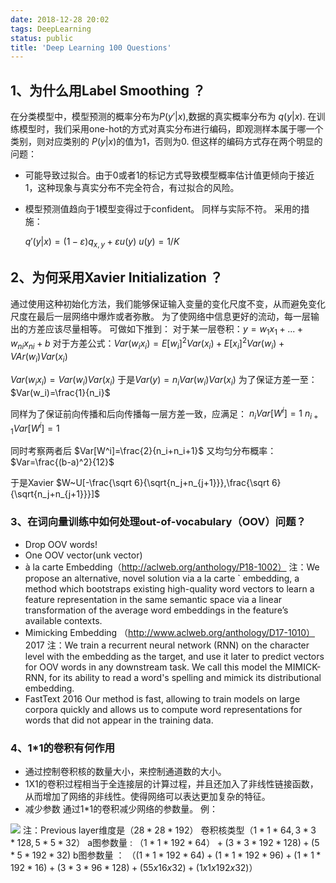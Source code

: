 ```yaml
---
date: 2018-12-28 20:02
tags: DeepLearning
status: public
title: 'Deep Learning 100 Questions'
---
```


## 1、为什么用Label Smoothing ？
在分类模型中，模型预测的概率分布为$P(y'|x)$,数据的真实概率分布为 $q(y|x)$. 在训练模型时，我们采用one-hot的方式对真实分布进行编码，即观测样本属于哪一个类别，则对应类别的 $P(y|x)$的值为1，否则为0.
但这样的编码方式存在两个明显的问题：
+ 可能导致过拟合。由于0或者1的标记方式导致模型概率估计值更倾向于接近1，这种现象与真实分布不完全符合，有过拟合的风险。
+ 模型预测值趋向于1模型变得过于confident。 同样与实际不符。
采用的措施：

    $q'(y|x) = (1-\varepsilon)q_{x,y} + \varepsilon u(y)$
    $u(y)=1/K$
    
## 2、为何采用Xavier Initialization ？
通过使用这种初始化方法，我们能够保证输入变量的变化尺度不变，从而避免变化尺度在最后一层网络中爆炸或者弥散。
为了使网络中信息更好的流动，每一层输出的方差应该尽量相等。
可做如下推到：
对于某一层卷积：$y=w_1x_1+...+w_{ni}x_{ni}+b$
对于方差公式：$Var(w_ix_i)=E[w_i]^2Var(x_i)+E[x_i]^2Var(w_i)+VAr(w_i)Var(x_i)$

$Var(w_ix_i)=Var(w_i)Var(x_i)$
于是$Var(y) = n_iVar(w_i)Var(x_i)$
为了保证方差一至：$Var(w_i)=\frac{1}{n_i}$

同样为了保证前向传播和后向传播每一层方差一致，应满足：
$n_iVar[W^i]=1$
$n_{i+1}Var[W^i]=1$

同时考察两者后
$Var[W^i]=\frac{2}{n_i+n_i+1}$
又均匀分布概率：
$Var=\frac{(b-a)^2}{12}$

于是Xavier
$W~U[-\frac{\sqrt 6}{\sqrt{n_j+n_{j+1}}},\frac{\sqrt 6}{\sqrt{n_j+n_{j+1}}}]$

### 3、在词向量训练中如何处理out-of-vocabulary（OOV）问题？
+ Drop OOV words!
+ One OOV vector(unk vector)
+ à la carte Embedding（http://aclweb.org/anthology/P18-1002）
注：We propose an alternative, novel solution via a la carte ` embedding, a method which bootstraps existing high-quality word vectors to learn a feature representation in the same semantic space via a linear transformation of the average word embeddings in the feature’s available contexts.
+ Mimicking Embedding （http://www.aclweb.org/anthology/D17-1010） 2017
注：We train a recurrent neural network (RNN) on the character level with the embedding as the target, and use it later to predict vectors for OOV words in any downstream task. We call this model the MIMICK-RNN, for its ability to read a word's spelling and mimick its distributional embedding.
+ FastText                 2016
 Our method is fast, allowing to train models on large corpora quickly and allows us to compute word representations for words that did not appear in the training data.

### 4、1*1的卷积有何作用
+ 通过控制卷积核的数量大小，来控制通道数的大小。
+ 1X1的卷积过程相当于全连接层的计算过程，并且还加入了非线性链接函数，从而增加了网络的非线性。使得网络可以表达更加复杂的特征。
+ 减少参数
通过1*1的卷积减少网络的参数量。
例：

![](./_image/2019-03-05-20-15-25.jpg)
注：Previous layer维度是（$28*28*192$）
卷积核类型（$1*1*64,3*3*128,5*5*32$）
a图参数量 : （$1*1*192*64）+(3*3*192*128)+(5*5*192*32$)
b图参数量 ：
（$(1*1*192*64)+(1*1*192*96)+(1*1*192*16)+(3*3*96*128)+(55x16x32)+(1x1x192x32)$）


